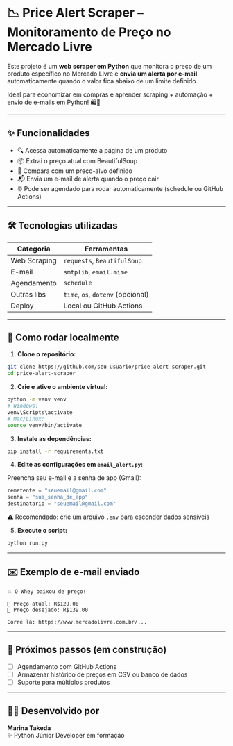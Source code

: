 # 📉 Price Alert Scraper – Monitoramento de Preço no Mercado Livre

Este projeto é um **web scraper em Python** que monitora o preço de um produto específico no Mercado Livre e **envia um alerta por e-mail** automaticamente quando o valor fica abaixo de um limite definido.

Ideal para economizar em compras e aprender scraping + automação + envio de e-mails em Python! 🛍️💌

---

## ✨ Funcionalidades

- 🔍 Acessa automaticamente a página de um produto
- 📦 Extrai o preço atual com BeautifulSoup
- 🎯 Compara com um preço-alvo definido
- 📬 Envia um e-mail de alerta quando o preço cair
- ⏰ Pode ser agendado para rodar automaticamente (schedule ou GitHub Actions)

---

## 🛠️ Tecnologias utilizadas

| Categoria      | Ferramentas                      |
|----------------|----------------------------------|
| Web Scraping   | `requests`, `BeautifulSoup`      |
| E-mail         | `smtplib`, `email.mime`          |
| Agendamento    | `schedule`                       |
| Outras libs    | `time`, `os`, `dotenv` (opcional)|
| Deploy         | Local ou GitHub Actions          |

---

## 🚀 Como rodar localmente

1. **Clone o repositório:**

```bash
git clone https://github.com/seu-usuario/price-alert-scraper.git
cd price-alert-scraper
```

2. **Crie e ative o ambiente virtual:**

```bash
python -m venv venv
# Windows:
venv\Scripts\activate
# Mac/Linux:
source venv/bin/activate
```

3. **Instale as dependências:**

```bash
pip install -r requirements.txt
```

4. **Edite as configurações em `email_alert.py`:**

Preencha seu e-mail e a senha de app (Gmail):

```python
remetente = "seuemail@gmail.com"
senha = "sua_senha_de_app"
destinatario = "seuemail@gmail.com"
```

⚠️ Recomendado: crie um arquivo `.env` para esconder dados sensíveis

5. **Execute o script:**

```bash
python run.py
```

---

## ✉️ Exemplo de e-mail enviado

```
💥 O Whey baixou de preço!

🔻 Preço atual: R$129.00
🎯 Preço desejado: R$139.00

Corre lá: https://www.mercadolivre.com.br/...
```

---

## 🧠 Próximos passos (em construção)

- [ ] Agendamento com GitHub Actions
- [ ] Armazenar histórico de preços em CSV ou banco de dados
- [ ] Suporte para múltiplos produtos

---

## 🙋‍♀️ Desenvolvido por

**Marina Takeda**  
✨ Python Júnior Developer em formação  

